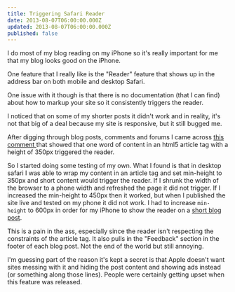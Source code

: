 ```yaml
---
title: Triggering Safari Reader
date: 2013-08-07T06:00:00.000Z
updated: 2013-08-07T06:00:00.000Z
published: false
---
```


I do most of my blog reading on my iPhone so it's really important for me that my blog looks good on the iPhone.

One feature that I really like is the "Reader" feature that shows up in the address bar on both mobile and desktop Safari.

One issue with it though is that there is no documentation (that I can find) about how to markup your site so it consistently triggers the reader.

I noticed that on some of my shorter posts it didn't work and in reality, it's not that big of a deal because my site is responsive, but it still bugged me.

After digging through blog posts, comments and forums I came across [this comment ](http://mathiasbynens.be/notes/safari-reader#comment-26)that showed that one word of content in an html5 article tag with a height of 350px triggered the reader.

So I started doing some testing of my own. What I found is that in desktop  safari I was able to wrap my content in an article tag and set min-height to 350px and short content would trigger the reader. If I shrunk the width of the browser to a phone width and refreshed the page it did not trigger. If I increased the min-height to 450px then it worked, but when I published the site live and tested on my phone it did not work. I had to increase `min-height` to 600px in order for my iPhone to show the reader on a [short blog post](/essays/world-outline-podcast-7/).

This is a pain in the ass, especially since the reader isn't respecting the constraints of the article tag. It also pulls in the "Feedback" section in the footer of each blog post. Not the end of the world but still annoying.

I'm guessing part of the reason it's kept a secret is that Apple doesn't want sites messing with it and hiding the post content and showing ads instead (or something along those lines). People were certainly getting upset when this feature was released.


